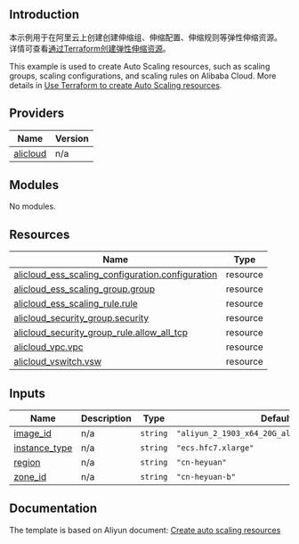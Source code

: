 ## Introduction

<!-- DOCS_DESCRIPTION_CN -->
本示例用于在阿里云上创建创建伸缩组、伸缩配置、伸缩规则等弹性伸缩资源。
详情可查看[通过Terraform创建弹性伸缩资源](http://help.aliyun.com/document_detail/452290.htm)。
<!-- DOCS_DESCRIPTION_CN -->

<!-- DOCS_DESCRIPTION_EN -->
This example is used to create Auto Scaling resources, such as scaling groups, scaling configurations, and scaling rules on Alibaba Cloud.
More details in [Use Terraform to create Auto Scaling resources](http://help.aliyun.com/document_detail/452290.htm).
<!-- DOCS_DESCRIPTION_EN -->

<!-- BEGIN_TF_DOCS -->
## Providers

| Name | Version |
|------|---------|
| <a name="provider_alicloud"></a> [alicloud](#provider\_alicloud) | n/a |

## Modules

No modules.

## Resources

| Name | Type |
|------|------|
| [alicloud_ess_scaling_configuration.configuration](https://registry.terraform.io/providers/aliyun/alicloud/latest/docs/resources/ess_scaling_configuration) | resource |
| [alicloud_ess_scaling_group.group](https://registry.terraform.io/providers/aliyun/alicloud/latest/docs/resources/ess_scaling_group) | resource |
| [alicloud_ess_scaling_rule.rule](https://registry.terraform.io/providers/aliyun/alicloud/latest/docs/resources/ess_scaling_rule) | resource |
| [alicloud_security_group.security](https://registry.terraform.io/providers/aliyun/alicloud/latest/docs/resources/security_group) | resource |
| [alicloud_security_group_rule.allow_all_tcp](https://registry.terraform.io/providers/aliyun/alicloud/latest/docs/resources/security_group_rule) | resource |
| [alicloud_vpc.vpc](https://registry.terraform.io/providers/aliyun/alicloud/latest/docs/resources/vpc) | resource |
| [alicloud_vswitch.vsw](https://registry.terraform.io/providers/aliyun/alicloud/latest/docs/resources/vswitch) | resource |

## Inputs

| Name | Description | Type | Default | Required |
|------|-------------|------|---------|:--------:|
| <a name="input_image_id"></a> [image\_id](#input\_image\_id) | n/a | `string` | `"aliyun_2_1903_x64_20G_alibase_20210120.vhd"` | no |
| <a name="input_instance_type"></a> [instance\_type](#input\_instance\_type) | n/a | `string` | `"ecs.hfc7.xlarge"` | no |
| <a name="input_region"></a> [region](#input\_region) | n/a | `string` | `"cn-heyuan"` | no |
| <a name="input_zone_id"></a> [zone\_id](#input\_zone\_id) | n/a | `string` | `"cn-heyuan-b"` | no |
<!-- END_TF_DOCS -->
## Documentation
<!-- docs-link --> 

The template is based on Aliyun document: [Create auto scaling resources](http://help.aliyun.com/document_detail/452290.htm) 

<!-- docs-link --> 
